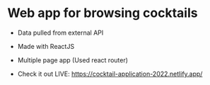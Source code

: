 # Web app for browsing cocktails

- Data pulled from external API
- Made with ReactJS
- Multiple page app (Used react router)

- Check it out LIVE: https://cocktail-application-2022.netlify.app/
